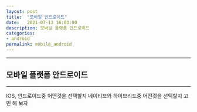 ```yaml
---
layout: post
title:  "모바일 안드로이드"
date:   2021-07-13 16:03:00
description: 모바일 플랫폼 안드로이드 
categories:
- android
permalink: mobile_android
---
```


___
## 모바일 플랫폼 안드로이드    
---
IOS, 안드로이드중 어떤것을 선택할지 
네이티브와 하이브리드중 어떤것을 선택할지 고민 해 보자 

